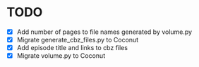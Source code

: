 # TODO

- [x] Add number of pages to file names generated by volume.py
- [x] Migrate generate_cbz_files.py to Coconut
- [x] Add episode title and links to cbz files
- [x] Migrate volume.py to Coconut
